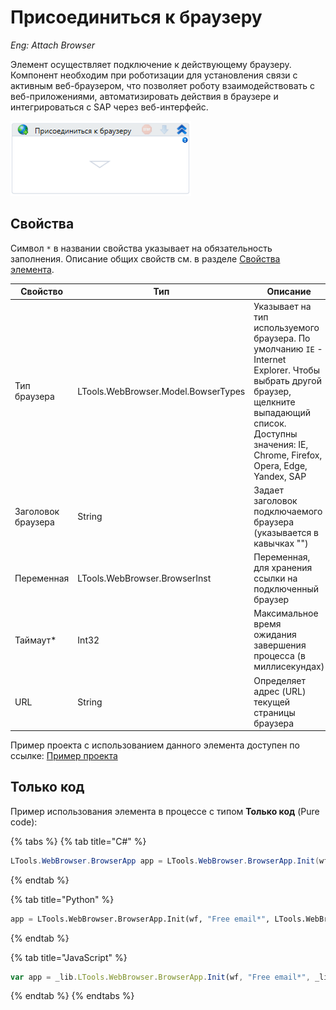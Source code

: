 # Присоединиться к браузеру
*Eng: Attach Browser*

Элемент осуществляет подключение к действующему браузеру. Компонент необходим при роботизации для установления связи с активным веб-браузером, что позволяет роботу взаимодействовать с веб-приложениями, автоматизировать действия в браузере и интегрироваться с SAP через веб-интерфейс.

![](<../../../.gitbook/assets/image (403).png>)

## Свойства
Символ `*` в названии свойства указывает на обязательность заполнения. Описание общих свойств см. в разделе [Свойства элемента](https://docs.primo-rpa.ru/primo-rpa/primo-studio/process/elements#svoistva-elementa).

| Свойство           | Тип                                 | Описание                                                                                        |
| ------------------ | ----------------------------------- | ----------------------------------------------------------------------------------------------- |
| Тип браузера       | LTools.WebBrowser.Model.BowserTypes | Указывает на тип используемого браузера. По умолчанию `IE` - Internet Explorer. Чтобы выбрать другой браузер, щелкните выпадающий список. Доступны значения: IE, Chrome, Firefox, Opera, Edge, Yandex, SAP |
| Заголовок браузера | String                              | Задает заголовок подключаемого браузера (указывается в кавычках "")                                                              |
| Переменная         | LTools.WebBrowser.BrowserInst       | Переменная, для хранения ссылки на подключенный браузер                                           |
| Таймаут\*          | Int32                               | Максимальное время ожидания завершения процесса (в миллисекундах)                                              |
| URL                | String                              | Определяет адрес (URL) текущей страницы браузера

Пример проекта с использованием данного элемента доступен по ссылке: [Пример проекта](https://github.com/PrimoRPA/Learning/blob/master/StudioActivities/Ru/%D0%91%D1%80%D0%B0%D1%83%D0%B7%D0%B5%D1%80/%D0%9F%D1%80%D0%B8%D1%81%D0%BE%D0%B5%D0%B4%D0%B8%D0%BD%D0%B8%D1%82%D1%8C%D1%81%D1%8F%20%D0%BA%20%D0%B1%D1%80%D0%B0%D1%83%D0%B7%D0%B5%D1%80%D1%83.ltw)

## Только код
Пример использования элемента в процессе с типом **Только код** (Pure code):

{% tabs %}
{% tab title="C#" %}
```csharp
LTools.WebBrowser.BrowserApp app = LTools.WebBrowser.BrowserApp.Init(wf, "Free email*", LTools.WebBrowser.Model.BrowserTypes_Short.IE);
```
{% endtab %}

{% tab title="Python" %}
```python
app = LTools.WebBrowser.BrowserApp.Init(wf, "Free email*", LTools.WebBrowser.Model.BrowserTypes_Short.IE)
```
{% endtab %}

{% tab title="JavaScript" %}
```javascript
var app = _lib.LTools.WebBrowser.BrowserApp.Init(wf, "Free email*", _lib.LTools.WebBrowser.Model.BrowserTypes_Short.IE);
```
{% endtab %}
{% endtabs %}
